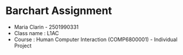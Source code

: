 # Barchart Assignment 
* Maria Clarin - 2501990331 
* Class name : L1AC
* Course : Human Computer Interaction (COMP6800001) - Individual Project